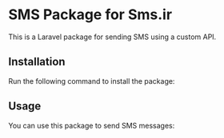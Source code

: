 # SMS Package for Sms.ir

This is a Laravel package for sending SMS using a custom API.

## Installation

Run the following command to install the package:

## Usage

You can use this package to send SMS messages:
